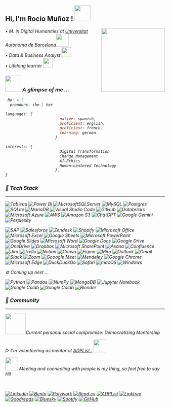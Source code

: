 <h2> Hi, I'm Rocío Muñoz ! <img src="https://media0.giphy.com/media/v1.Y2lkPTc5MGI3NjExOGhtajRqczRsNXdrZjJvOTR5bmwyN2c1Z3kybWc3b3Fubjd6N3poYSZlcD12MV9pbnRlcm5hbF9naWZfYnlfaWQmY3Q9cw/e8dLRPN6d6V4iJIOUn/giphy.gif" width="50"></h2>
<img align='right'src="https://media3.giphy.com/media/v1.Y2lkPTc5MGI3NjExM3hsNzBqNm0zMXV2ZTcyb2ZhcXR0ZXEwbTZrb3pwaTIzZ3R4bzFuYiZlcD12MV9pbnRlcm5hbF9naWZfYnlfaWQmY3Q9cw/FwuISoKnPAcQki0G8X/giphy.gif" width="200">

<p><em>• M. in Digital Humanities at <a href="https://www.uab.cat">Universitat Autònoma de Barcelona</a><img src="https://media1.giphy.com/media/v1.Y2lkPTc5MGI3NjExYTF6YzV5MW93Ynh3NHZiMGRkejUwYnZidHI5dGE2eng4ZHZ0NjNsMCZlcD12MV9pbnRlcm5hbF9naWZfYnlfaWQmY3Q9cw/S62P97EfzNizDPynyH/giphy.gif" width="40"></br>• Data & Business Analyst  </a><img src="https://media0.giphy.com/media/v1.Y2lkPTc5MGI3NjExbXhteW5tMnlwMHB4bzZvNmY0a25pdnllYmlmdDhpMWd3YW8xdGEwaiZlcD12MV9pbnRlcm5hbF9naWZfYnlfaWQmY3Q9cw/4VWtqas7s7btzqhlOQ/giphy.gif" width="30"></br>• Lifelong learner  </a><img src="https://media3.giphy.com/media/v1.Y2lkPTc5MGI3NjExazJ6dTdkNG0zcTV5ZWJ0NmZ2cTRibXBxYjB3b284bXNlaW1taTd1MCZlcD12MV9pbnRlcm5hbF9naWZfYnlfaWQmY3Q9cw/OE2VHXz66SJKiyRHvE/giphy.gif" width="30"> 

### <img src="https://media.giphy.com/media/VgCDAzcKvsR6OM0uWg/giphy.gif" width="50"> A glimpse of me ...  

```javascript
 Ro' = {
  pronouns: she | her

languages: {
                        native: spanish,
                        proficient: english,
                        proficient: french,
                        learning: german
                      }

interests: {
                        Digital Transformation
                        Change Management
                        AI–Ethics
                        Human–centered Technology
                      },
}
```

<p>

### 👾 Tech Stack 
---

![Tableau](https://img.shields.io/badge/Tableau-E97627?style=flat&logo=Tableau&logoColor=white) ![Power Bi](https://img.shields.io/badge/power_bi-F2C811?style=flat&logo=powerbi&logoColor=black) ![MicrosoftSQLServer](https://img.shields.io/badge/Microsoft%20SQL%20Server-CC2927?style=flat&logo=microsoft%20sql%20server&logoColor=white) ![MySQL](https://img.shields.io/badge/mysql-4479A1.svg?style=flat&logo=mysql&logoColor=white) ![Postgres](https://img.shields.io/badge/postgres-%23316192.svg?style=flat&logo=postgresql&logoColor=white) ![SQLite](https://img.shields.io/badge/sqlite-%2307405e.svg?style=flat&logo=sqlite&logoColor=white) ![MariaDB](https://img.shields.io/badge/MariaDB-003545?style=flatlogo=mariadb&logoColor=white) ![Visual Studio Code](https://img.shields.io/badge/Visual%20Studio%20Code-0078d7.svg?style=flat&logo=visual-studio-code&logoColor=white) ![GitHub](https://img.shields.io/badge/github-%23121011.svg?style=flat&logo=github&logoColor=white) ![Databricks](https://img.shields.io/badge/Databricks-FF3621?style=flat&logo=Databricks&logoColor=white) ![Microsoft Azure](https://img.shields.io/badge/MicrosoftAzure-%230072C6.svg?style=flat&logo=microsoftazure&logoColor=white) ![AWS](https://img.shields.io/badge/AWS-%23FF9900.svg?style=flat&logo=amazon-aws&logoColor=white) ![Amazon S3](https://img.shields.io/badge/Amazon%20S3-FF9900?style=flat&logo=amazons3&logoColor=white) 
![ChatGPT](https://img.shields.io/badge/ChatGPT-74aa9c?style=flat&logo=openai&logoColor=white) ![Google Gemini](https://img.shields.io/badge/Google%20Gemini-8E75B2?style=flat&logo=googlegemini&logoColor=white) ![Perplexity](https://img.shields.io/badge/perplexity-000000?style=flat&logo=perplexity&logoColor=088F8F)

![SAP](https://img.shields.io/badge/SAP-0FAAFF?style=flat&logo=sap&logoColor=white) ![Salesforce](https://img.shields.io/badge/Salesforce-2D8CFF?style=flat&logo=Salesforce&logoColor=white) ![Zendesk](https://img.shields.io/badge/zendesk-%230072C6.svg?style=flat&logo=zendesk&logoColor=white) ![Shopify](https://img.shields.io/badge/shopify-8DB543?style=flat&logo=Shopify&logoColor=white) ![Microsoft Office](https://img.shields.io/badge/Microsoft_Office-D83B01?style=flat&logo=microsoft-office&logoColor=white) ![Microsoft Excel](https://img.shields.io/badge/Microsoft_Excel-217346?style=flat&logo=microsoft-excel&logoColor=white) ![Google Sheets](https://img.shields.io/badge/Google%20Sheets-34A853?style=flat&logo=google-sheets&logoColor=white) ![Microsoft PowerPoint](https://img.shields.io/badge/Microsoft_PowerPoint-B7472A?style=flat&logo=microsoft-powerpoint&logoColor=white) ![Google Slides](https://img.shields.io/badge/Google%20Slides-FBBC04?style=flat&logo=google-slides&logoColor=black) ![Microsoft Word](https://img.shields.io/badge/Microsoft_Word-2B579A?style=flat&logo=microsoft-word&logoColor=white) ![Google Docs](https://img.shields.io/badge/Google%20Docs-4285F4?style=flat&logo=google-docs&logoColor=white) ![Google Drive](https://img.shields.io/badge/Google%20Drive-4285F4?style=flat&logo=googledrive&logoColor=white) ![OneDrive](https://img.shields.io/badge/OneDrive-0078D4.svg?style=flat&logo=microsoftonedrive&logoColor=white) ![Dropbox](https://img.shields.io/badge/Dropbox-%233B4D98.svg?style=flat&logo=Dropbox&logoColor=white) ![Microsoft SharePoint ](https://img.shields.io/badge/Microsoft_SharePoint-0078D4?style=flat&logo=microsoft-sharepoint&logoColor=white) ![Asana](https://img.shields.io/badge/asana-de5833?style=flat&logo=asana&logoColor=white) ![Confluence](https://img.shields.io/badge/confluence-%23172BF4.svg?style=flat&logo=confluence&logoColor=white) ![Jira](https://img.shields.io/badge/jira-%230A0FFF.svg?style=flat&logo=jira&logoColor=white) ![Trello](https://img.shields.io/badge/Trello-%23026AA7.svg?style=flat&logo=Trello&logoColor=white) ![Notion](https://img.shields.io/badge/Notion-%23000000.svg?style=flat&logo=notion&logoColor=white) ![Canva](https://img.shields.io/badge/Canva-%2300C4CC.svg?style=flat&logo=Canva&logoColor=white) ![Figma](https://img.shields.io/badge/figma-%23F24E1E.svg?style=flat&logo=figma&logoColor=white) ![Miro](https://img.shields.io/badge/Miro-F7C922?style=flat&logo=Miro&logoColor=050036) ![Outlook](https://img.shields.io/badge/Microsoft_Outlook-0078D4?style=flat&logo=microsoft-outlook&logoColor=white) ![Gmail](https://img.shields.io/badge/Gmail-D14836?style=flat&logo=gmail&logoColor=white) ![Slack](https://img.shields.io/badge/Slack-4A154B?style=flat&logo=slack&logoColor=white) ![Zoom](https://img.shields.io/badge/Zoom-2D8CFF?style=flat&logo=zoom&logoColor=white) ![Gooogle Meet](https://img.shields.io/badge/Google%20Meet-00897B?style=flats&logo=google-meet&logoColor=white) 
![Mendeley](https://img.shields.io/badge/Mendeley-9D1620?style=flat&logo=Mendeley&logoColor=white) ![Google Chrome](https://img.shields.io/badge/Google%20Chrome-4285F4?style=flat&logo=GoogleChrome&logoColor=white) ![Microsoft Edge](https://img.shields.io/badge/MicrosoftEdge-0078D7?style=flat&logo=Microsoft-edge&logoColor=white) ![DuckDuckGo](https://img.shields.io/badge/duckduckgo-de5833?style=flat&logo=duckduckgo&logoColor=white) ![Safari](https://img.shields.io/badge/Safari-000000?style=flat&logo=Safari&logoColor=white) 
![macOS](https://img.shields.io/badge/mac%20os-000000?style=flat&logo=macos&logoColor=F0F0F0) ![Windows](https://img.shields.io/badge/Windows-0078D6?style=flat&logo=windows&logoColor=white)


 ⚙️ Coming up next ...


![Python](https://img.shields.io/badge/python-3670A0?style=flat&logo=python&logoColor=ffdd54) ![Pandas](https://img.shields.io/badge/pandas-%23150458.svg?style=flat&logo=pandas&logoColor=white) ![NumPy](https://img.shields.io/badge/numpy-%23013243.svg?style=flat&logo=numpy&logoColor=white) ![MongoDB](https://img.shields.io/badge/MongoDB-%234ea94b.svg?style=flat&logo=mongodb&logoColor=white)  ![Jupyter Notebook](https://img.shields.io/badge/jupyter-%23FA0F00.svg?style=flat&logo=jupyter&logoColor=white) ![Google Colab](https://img.shields.io/badge/Google%20Colab-%23F9A825.svg?style=flat&logo=googlecolab&logoColor=white) ![Google Colab](https://img.shields.io/badge/-HuggingFace-FDEE21?style=flat&logo=HuggingFace&logoColor=black) ![Blender](https://img.shields.io/badge/blender-%23F5792A.svg?style=flat&logo=blender&logoColor=white)


### 🙌 Community 
---
 
<img src="https://media2.giphy.com/media/v1.Y2lkPTc5MGI3NjExYW56b2t4bGNqcGRqZm94NWh2bzRnZnFvdHk1b24zOHRmczA1YjI3MSZlcD12MV9pbnRlcm5hbF9naWZfYnlfaWQmY3Q9cw/cBcGR0nF9qIGMAEnTy/giphy.gif" width="65">Current personal social compromise: Democratizing Mentorship 
<p>  ▷  I'm volunteering as mentor at  <a href="https://adplist.org/mentors/rocio-munoz"> ADPList    .</a
<p> <img src="https://scontent.fmex38-1.fna.fbcdn.net/v/t39.30808-6/186932308_108419701508255_8101382909699402778_n.png?_nc_cat=101&ccb=1-7&_nc_sid=6ee11a&_nc_ohc=8cseJ3AChGMQ7kNvgHWvra5&_nc_zt=23&_nc_ht=scontent.fmex38-1.fna&_nc_gid=AaFmlxQl89qajIGcPJALU_2&oh=00_AYAMvzu6zrmYFi5kHMu6cMAO6sjeeFXj88uT21XKDEhbSg&oe=679A18BC" width="40"><p>
<p>
  <img src="https://media1.giphy.com/media/v1.Y2lkPTc5MGI3NjExNzVmanlqOHc1Y2hjaXJ0eGk5emkzZDFld2ZxYWVmZnN2ZHZ6b2kzMyZlcD12MV9pbnRlcm5hbF9naWZfYnlfaWQmY3Q9cw/q5P9qt9FUcGiGGaRUT/giphy.gif" width="40"> Meeting and connecting with people is my thing, so feel free to say Hi! <p>
  
  </br>

[![LinkedIn](https://custom-icon-badges.demolab.com/badge/LinkedIn-0A66C2?logo=linkedin-white&logoColor=fff)](https://www.linkedin.com/in/munoz-rocio/) [![Bento](https://img.shields.io/badge/Bento-768CFF?style=rounded&logo=Bento&logoColor=FFFFFF)](https://bento.me/rociomunoz) [![Polywork](https://img.shields.io/badge/Polywork-543DE0?style=rounded&logo=polywork&logoColor=black)](https://www.polywork.com/rocio_munoz) [![Read.cv](https://img.shields.io/badge/Read.cv-111111.svg?style=rounded&logo=readdotcv&logoColor=white)](https://read.cv/romunoz) [![ADPList](https://img.shields.io/badge/ADPList-111111.svg?style=rounded&logo=ADPList&logoColor=white)](https://adplist.org/mentors/rocio-munoz) [![Linktree](https://img.shields.io/badge/LinkTree-1de9b6?logo=linktree&logoColor=white)](linktr.ee/romunz) [![Goodreads](https://img.shields.io/badge/Goodreads-F3F1EA?style=rounded&logo=goodreads&logoColor=372213)](https://www.goodreads.com/romunz) 
[![Bluesky](https://img.shields.io/badge/Bluesky-0285FF?logo=bluesky&logoColor=fff)](https://bsky.app/profile/romunoz.bsky.social) [![Spotify](https://img.shields.io/badge/Spotify-1ED760?logo=spotify&logoColor=white)](https://open.spotify.com/playlist/5uIysnOUH3UcCLvXU53rd4?si=66513612e02c4815) [![GitHub](https://img.shields.io/badge/GitHub-%23121011.svg?logo=github&logoColor=white)](https://github.com/romunz)
